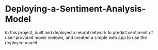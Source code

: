 # Deploying-a-Sentiment-Analysis-Model

In this project, built and deployed a neural network to predict sentiment of user-provided movie reviews, and created a simple web app to use the deployed model
